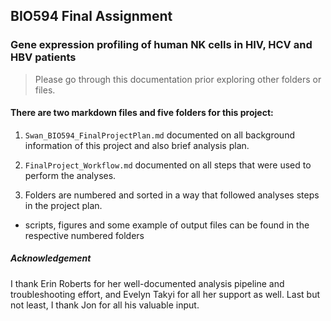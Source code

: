 ## BIO594 Final Assignment 

### Gene expression profiling of human NK cells in HIV, HCV and HBV patients </br>

> Please go through this documentation prior exploring other folders or files. </br>

#### There are two markdown files and five folders for this project:

1. `Swan_BIO594_FinalProjectPlan.md` documented on all background information of this project and also brief analysis plan.

2. `FinalProject_Workflow.md` documented on all steps that were used to perform the analyses.

3. Folders are numbered and sorted in a way that followed analyses steps in the project plan. </br>
- scripts, figures and some example of output files can be found in the respective numbered folders


##### Acknowledgement
I thank Erin Roberts for her well-documented analysis pipeline and troubleshooting effort, and Evelyn Takyi for all her support as well. Last but not least, I thank Jon for all his valuable input.
